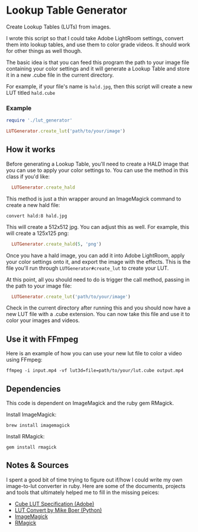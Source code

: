 # Lookup Table Generator
Create Lookup Tables (LUTs) from images.

I wrote this script so that I could take Adobe LightRoom settings, convert them into lookup tables, and use them to color grade videos. It should work for other things as well though.

The basic idea is that you can feed this program the path to your image file containing your color settings and it will generate a Lookup Table and store it in a new .cube file in the current directory.

For example, if your file's name is `hald.jpg`, then this script will create a new LUT titled `hald.cube`

### Example
```ruby
require './lut_generator'

LUTGenerator.create_lut('path/to/your/image')
```


## How it works
Before generating a Lookup Table, you'll need to create a HALD image that you can use to apply your color settings to. You can use the method in this class if you'd like:
```ruby
  LUTGenerator.create_hald
```
This method is just a thin wrapper around an ImageMagick command to create a new hald file:
```shell
convert hald:8 hald.jpg
```

This will create a 512x512 jpg. You can adjust this as well. For example, this will create a 125x125 png:
```ruby
  LUTGenerator.create_hald(5, 'png')
```

Once you have a hald image, you can add it into Adobe LightRoom, apply your color settings onto it, and export the image with the effects. This is the file you'll run through `LUTGenerator#create_lut` to create your LUT.

At this point, all you should need to do is trigger the call method, passing in the path to your image file:
```ruby
  LUTGenerator.create_lut('path/to/your/image')
```

Check in the current directory after running this and you should now have a new LUT file with a .cube extension. You can now take this file and use it to color your images and videos.

## Use it with FFmpeg
Here is an example of how you can use your new lut file to color a video using FFmpeg:
```
ffmpeg -i input.mp4 -vf lut3d=file=path/to/your/lut.cube output.mp4
```


## Dependencies
This code is dependent on ImageMagick and the ruby gem RMagick.

Install ImageMagick:
```shell
brew install imagemagick
```

Install RMagick:
```shell
gem install rmagick
```

## Notes & Sources
I spent a good bit of time trying to figure out if/how I could write my own image-to-lut converter in ruby. Here are some of the documents, projects and tools that ultimately helped me to fill in the missing peices:
- [Cube LUT Specification (Adobe)](https://wwwimages2.adobe.com/content/dam/acom/en/products/speedgrade/cc/pdfs/cube-lut-specification-1.0.pdf)
- [LUT Convert by Mike Boer (Python)](https://github.com/mikeboers/LUT-Convert)
- [ImageMagick](https://imagemagick.org/index.php)
- [RMagick](https://rmagick.github.io/)
